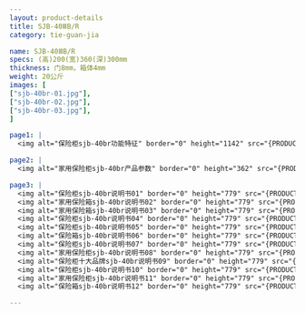 ```yaml
---
layout: product-details
title: SJB-40ⅢB/R
category: tie-guan-jia

name: SJB-40ⅢB/R
specs: (高)200(宽)360(深)300mm
thickness: 门8mm，箱体4mm
weight: 20公斤
images: [
["sjb-40br-01.jpg"],
["sjb-40br-02.jpg"],
["sjb-40br-03.jpg"],
]

page1: |
  <img alt="保险柜sjb-40br功能特征" border="0" height="1142" src="{PRODUCT_IMAGES}products/sjb-gn.jpg" width="538" />

page2: |
  <img alt="家用保险柜sjb-40br产品参数" border="0" height="362" src="{PRODUCT_IMAGES}products/sjb-cpcs.jpg" width="538" />

page3: |
  <img alt="保险柜sjb-40br说明书01" border="0" height="779" src="{PRODUCT_IMAGES}products/sjb-sm01.jpg" width="528" /><br />
  <img alt="家用保险箱sjb-40br说明书02" border="0" height="779" src="{PRODUCT_IMAGES}products/sjb-sm02.jpg" width="528" /><br />
  <img alt="家用保险箱sjb-40br说明书03" border="0" height="779" src="{PRODUCT_IMAGES}products/sjb-sm03.jpg" width="528" /><br />
  <img alt="保险柜sjb-40br说明书04" border="0" height="779" src="{PRODUCT_IMAGES}products/sjb-sm04.jpg" width="528" /><br />
  <img alt="保险柜sjb-40br说明书05" border="0" height="779" src="{PRODUCT_IMAGES}products/sjb-sm05.jpg" width="528" /><br />
  <img alt="保险箱sjb-40br说明书06" border="0" height="779" src="{PRODUCT_IMAGES}products/sjb-sm06.jpg" width="528" /><br />
  <img alt="保险柜sjb-40br说明书07" border="0" height="779" src="{PRODUCT_IMAGES}products/sjb-sm07.jpg" width="528" /><br />
  <img alt="家用保险柜sjb-40br说明书08" border="0" height="779" src="{PRODUCT_IMAGES}products/sjb-sm08.jpg" width="528" /><br />
  <img alt="保险柜十大品牌sjb-40br说明书09" border="0" height="779" src="{PRODUCT_IMAGES}products/sjb-sm09.jpg" width="528" /><br />
  <img alt="保险柜sjb-40br说明书10" border="0" height="779" src="{PRODUCT_IMAGES}products/sjb-sm10.jpg" width="528" /><br />
  <img alt="家用保险柜sjb-40br说明书11" border="0" height="779" src="{PRODUCT_IMAGES}products/sjb-sm11.jpg" width="528" /><br />
  <img alt="保险箱sjb-40br说明书12" border="0" height="779" src="{PRODUCT_IMAGES}products/sjb-sm12.jpg" width="528" />

---
```

